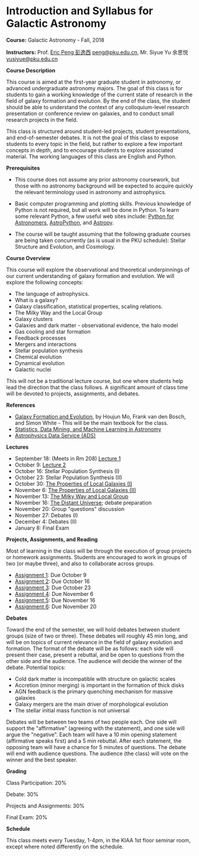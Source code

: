 # Introduction and Syllabus for Galactic Astronomy

**Course:** Galactic Astronomy - Fall, 2018

**Instructors:** Prof. [Eric Peng 彭逸西](http://kiaa.pku.edu.cn/~peng) <peng@pku.edu.cn>, Mr. Siyue Yu 余思悦 <yusiyue@pku.edu.cn>

**Course Description**


This course is aimed at the first-year graduate student in astronomy, or advanced undergraduate astronomy majors. The goal of this class is for students to gain a working knowledge of the current state of research in the field of galaxy formation and evolution. By the end of the class, the student should be able to understand the context of any colloquium-level research presentation or conference review on galaxies, and to conduct small research projects in the field.

This class is structured around student-led projects, student presentations, and end-of-semester debates. It is not the goal of this class to expose students to every topic in the field, but rather to explore a few important concepts in depth, and to encourage students to explore associated material. The working languages of this class are English and Python. 

**Prerequisites**


   * This course does not assume any prior astronomy coursework, but those with no astronomy background will be expected to acquire quickly the relevant terminology used in astronomy and astrophysics.

   * Basic computer programming and plotting skills. Previous knowledge of Python is not required, but all work will be done in Python. To learn some relevant Python, a few useful web sites include: [Python for Astronomers](https://python4astronomers.github.io), [AstroPython](http://www.astropython.org/), and [Astropy](http://www.astropy.org/).
   * The course will be taught assuming that the following graduate courses are being taken concurrently (as is usual in the PKU schedule): Stellar Structure and Evolution, and Cosmology.

**Course Overview**

This course will explore the observational and theoretical underpinnings of our current understanding of galaxy formation and evolution. We will explore the following concepts:


   * The language of astrophysics.
   * What is a galaxy?
   * Galaxy classification, statistical properties, scaling relations.
   * The Milky Way and the Local Group
   * Galaxy clusters
   * Galaxies and dark matter - observational evidence, the halo model
   * Gas cooling and star formation
   * Feedback processes
   * Mergers and interactions
   * Stellar population synthesis
   * Chemical evolution
   * Dynamical evolution
   * Galactic nuclei

This will not be a traditional lecture course, but one where students help lead the direction that the class follows. A significant amount of class time will be devoted to projects, assignments, and debates.

**References**
   * [Galaxy Formation and Evolution](http://www.amazon.com/Galaxy-Formation-Evolution-Houjun-Mo/dp/0521857937), by Houjun Mo, Frank van den Bosch, and Simon White - This will be the main textbook for the class.
   * [Statistics, Data Mining, and Machine Learning in Astronomy](https://www.amazon.cn/Statistics-Data-Mining-and-Machine-Learning-in-Astronomy-A-Practical-Python-Guide-for-the-Analysis-of-Survey-Data-Ivezic-Zeljko/dp/0691151687)
   * [Astrophysics Data Service (ADS)](http://adsabs.harvard.edu/abstract_service.html)

**Lectures**

* September 18: (Meets in Rm 208) [Lecture 1](https://kiaa.pku.edu.cn/~peng/teaching/galaxies18/Lecture01-2018.pdf)
* October 9: [Lecture 2](https://kiaa.pku.edu.cn/~peng/teaching/galaxies18/Lecture02-2018.pdf)
* October 16: Stellar Population Synthesis (I)
* October 23: Stellar Population Synthesis (II)
* October 30: [The Properties of Local Galaxies (I)](https://kiaa.pku.edu.cn/~peng/teaching/galaxies18/Lecture04-2018.pdf)
* November 6: [The Properties of Local Galaxies (II)](https://kiaa.pku.edu.cn/~peng/teaching/galaxies18/Lecture05-2018.pdf)
* November 13: [The Milky Way and Local Group](https://kiaa.pku.edu.cn/~peng/teaching/galaxies18/Lecture06-2018.pdf)
* November 16: [The Distant Universe](https://kiaa.pku.edu.cn/~peng/teaching/galaxies18/Lecture07-2018.pdf); debate preparation
* November 20: Group "questions" discussion
* November 27: Debates (I)
* December 4: Debates (II)
* January 8: Final Exam

**Projects, Assignments, and Reading**

Most of learning in the class will be through the execution of group projects or homework assignments. Students are encouraged to work in groups of two (or maybe three), and also to collaborate across groups.

* [Assignment 1](https://github.com/ewpeng/PKUGalaxies18/blob/master/Assignment01.md): Due October 9
* [Assignment 2](https://github.com/ewpeng/PKUGalaxies18/blob/master/Assignment02.md): Due October 16
* [Assignment 3](https://github.com/ewpeng/PKUGalaxies18/blob/master/Assignment03.md): Due October 23
* [Assignment 4](https://github.com/ewpeng/PKUGalaxies18/blob/master/Assignment04.md): Due November 6
* [Assignment 5](https://github.com/ewpeng/PKUGalaxies18/blob/master/Assignment05.md): Due November 16
* [Assignment 6](https://github.com/ewpeng/PKUGalaxies18/blob/master/Assignment06.md): Due November 20

**Debates**

Toward the end of the semester, we will hold debates between student groups (size of two or three). These debates will roughly 45 min long, and will be on topics of current relevance in the field of galaxy evolution and formation. The format of the debate will be as follows: each side will present their case, present a rebuttal, and be open to questions from the other side and the audience. The audience will decide the winner of the debate. Potential topics:

* Cold dark matter is incompatible with structure on galactic scales
* Accretion (minor merging) is important in the formation of thick disks
* AGN feedback is the primary quenching mechanism for massive galaxies
* Galaxy mergers are the main driver of morphological evolution
* The stellar initial mass function is not universal

Debates will be between two teams of two people each. One side will support the "affirmative" (agreeing with the statement), and one side will argue the "negative". Each team will have a 10 min opening statement (affirmative speaks first) and a 5 min rebuttal. After each statement, the opposing team will have a chance for 5 minutes of questions. The debate will end with audience questions. The audience (the class) will vote on the winner and the best speaker.

**Grading**

Class Participation: 20%

Debate: 30%

Projects and Assignments: 30%

Final Exam: 20%

**Schedule**

This class meets every Tuesday, 1-4pm, in the KIAA 1st floor seminar room, except where noted differently on the schedule. 
